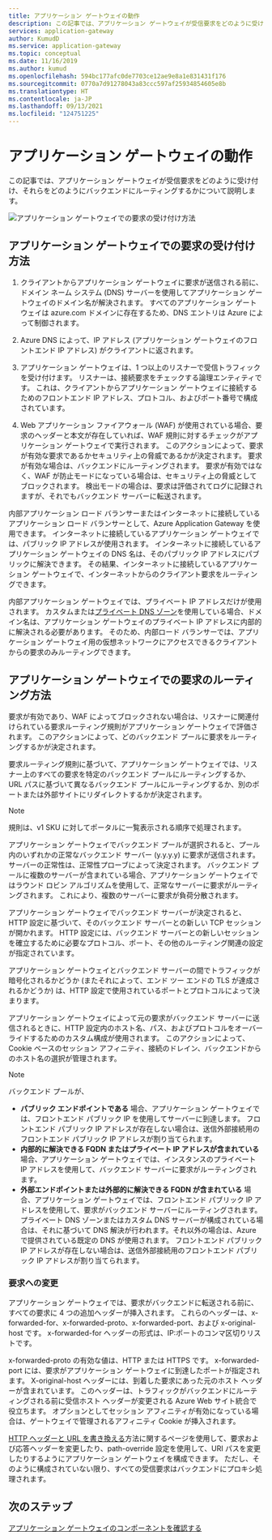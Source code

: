 ```yaml
---
title: アプリケーション ゲートウェイの動作
description: この記事では、アプリケーション ゲートウェイが受信要求をどのように受け付け、それらをどのようにバックエンドにルーティングするかについて情報を提供します。
services: application-gateway
author: KumudD
ms.service: application-gateway
ms.topic: conceptual
ms.date: 11/16/2019
ms.author: kumud
ms.openlocfilehash: 594bc177afc0de7703ce12ae9e8a1e831431f176
ms.sourcegitcommit: 0770a7d91278043a83ccc597af25934854605e8b
ms.translationtype: HT
ms.contentlocale: ja-JP
ms.lasthandoff: 09/13/2021
ms.locfileid: "124751225"
---
```

# <a name="how-an-application-gateway-works"></a>アプリケーション ゲートウェイの動作

この記事では、アプリケーション ゲートウェイが受信要求をどのように受け付け、それらをどのようにバックエンドにルーティングするかについて説明します。

![アプリケーション ゲートウェイでの要求の受け付け方法](./media/how-application-gateway-works/how-application-gateway-works.png)

## <a name="how-an-application-gateway-accepts-a-request"></a>アプリケーション ゲートウェイでの要求の受け付け方法

1. クライアントからアプリケーション ゲートウェイに要求が送信される前に、ドメイン ネーム システム (DNS) サーバーを使用してアプリケーション ゲートウェイのドメイン名が解決されます。 すべてのアプリケーション ゲートウェイは azure.com ドメインに存在するため、DNS エントリは Azure によって制御されます。

2. Azure DNS によって、IP アドレス (アプリケーション ゲートウェイのフロントエンド IP アドレス) がクライアントに返されます。

3. アプリケーション ゲートウェイは、1 つ以上のリスナーで受信トラフィックを受け付けます。 リスナーは、接続要求をチェックする論理エンティティです。 これは、クライアントからアプリケーション ゲートウェイに接続するためのフロントエンド IP アドレス、プロトコル、およびポート番号で構成されています。

4. Web アプリケーション ファイアウォール (WAF) が使用されている場合、要求のヘッダーと本文が存在していれば、WAF 規則に対するチェックがアプリケーション ゲートウェイで実行されます。 このアクションによって、要求が有効な要求であるかセキュリティ上の脅威であるかが決定されます。 要求が有効な場合は、バックエンドにルーティングされます。 要求が有効ではなく、WAF が防止モードになっている場合は、セキュリティ上の脅威としてブロックされます。 検出モードの場合は、要求は評価されてログに記録されますが、それでもバックエンド サーバーに転送されます。

内部アプリケーション ロード バランサーまたはインターネットに接続しているアプリケーション ロード バランサーとして、Azure Application Gateway を使用できます。 インターネットに接続しているアプリケーション ゲートウェイでは、パブリック IP アドレスが使用されます。 インターネットに接続しているアプリケーション ゲートウェイの DNS 名は、そのパブリック IP アドレスにパブリックに解決できます。 その結果、インターネットに接続しているアプリケーション ゲートウェイで、インターネットからのクライアント要求をルーティングできます。

内部アプリケーション ゲートウェイでは、プライベート IP アドレスだけが使用されます。 カスタムまたは[プライベート DNS ゾーン](../dns/private-dns-overview.md)を使用している場合、ドメイン名は、アプリケーション ゲートウェイのプライベート IP アドレスに内部的に解決される必要があります。 そのため、内部ロード バランサーでは、アプリケーション ゲートウェイ用の仮想ネットワークにアクセスできるクライアントからの要求のみルーティングできます。

## <a name="how-an-application-gateway-routes-a-request"></a>アプリケーション ゲートウェイでの要求のルーティング方法

要求が有効であり、WAF によってブロックされない場合は、リスナーに関連付けられている要求ルーティング規則がアプリケーション ゲートウェイで評価されます。 このアクションによって、どのバックエンド プールに要求をルーティングするかが決定されます。

要求ルーティング規則に基づいて、アプリケーション ゲートウェイでは、リスナー上のすべての要求を特定のバックエンド プールにルーティングするか、URL パスに基づいて異なるバックエンド プールにルーティングするか、別のポートまたは外部サイトにリダイレクトするかが決定されます。
>[!NOTE]
>規則は、v1 SKU に対してポータルに一覧表示される順序で処理されます。 

アプリケーション ゲートウェイでバックエンド プールが選択されると、プール内のいずれかの正常なバックエンド サーバー (y.y.y.y) に要求が送信されます。 サーバーの正常性は、正常性プローブによって決定されます。 バックエンド プールに複数のサーバーが含まれている場合、アプリケーション ゲートウェイではラウンド ロビン アルゴリズムを使用して、正常なサーバーに要求がルーティングされます。 これにより、複数のサーバーに要求が負荷分散されます。

アプリケーション ゲートウェイでバックエンド サーバーが決定されると、HTTP 設定に基づいて、そのバックエンド サーバーとの新しい TCP セッションが開かれます。 HTTP 設定には、バックエンド サーバーとの新しいセッションを確立するために必要なプロトコル、ポート、その他のルーティング関連の設定が指定されています。

アプリケーション ゲートウェイとバックエンド サーバーの間でトラフィックが暗号化されるかどうか (またそれによって、エンド ツー エンドの TLS が達成されるかどうか) は、HTTP 設定で使用されているポートとプロトコルによって決まります。

アプリケーション ゲートウェイによって元の要求がバックエンド サーバーに送信されるときに、HTTP 設定内のホスト名、パス、およびプロトコルをオーバーライドするためのカスタム構成が使用されます。 このアクションによって、Cookie ベースのセッション アフィニティ、接続のドレイン、バックエンドからのホスト名の選択が管理されます。

 >[!NOTE]
>バックエンド プールが、
> - **パブリック エンドポイントである** 場合、アプリケーション ゲートウェイでは、フロントエンド パブリック IP を使用してサーバーに到達します。 フロントエンド パブリック IP アドレスが存在しない場合は、送信外部接続用のフロントエンド パブリック IP アドレスが割り当てられます。
> - **内部的に解決できる FQDN またはプライベート IP アドレスが含まれている** 場合、アプリケーション ゲートウェイでは、インスタンスのプライベート IP アドレスを使用して、バックエンド サーバーに要求がルーティングされます。
> - **外部エンドポイントまたは外部的に解決できる FQDN が含まれている** 場合、アプリケーション ゲートウェイでは、フロントエンド パブリック IP アドレスを使用して、要求がバックエンド サーバーにルーティングされます。 プライベート DNS ゾーンまたはカスタム DNS サーバーが構成されている場合は、それに基づいて DNS 解決が行われます。それ以外の場合は、Azure で提供されている既定の DNS が使用されます。 フロントエンド パブリック IP アドレスが存在しない場合は、送信外部接続用のフロントエンド パブリック IP アドレスが割り当てられます。

### <a name="modifications-to-the-request"></a>要求への変更

アプリケーション ゲートウェイでは、要求がバックエンドに転送される前に、すべての要求に 4 つの追加ヘッダーが挿入されます。 これらのヘッダーは、x-forwarded-for、x-forwarded-proto、x-forwarded-port、および x-original-host です。 x-forwarded-for ヘッダーの形式は、IP:ポートのコンマ区切りリストです。

x-forwarded-proto の有効な値は、HTTP または HTTPS です。 x-forwarded-port には、要求がアプリケーション ゲートウェイに到達したポートが指定されます。 X-original-host ヘッダーには、到着した要求にあった元のホスト ヘッダーが含まれています。 このヘッダーは、トラフィックがバックエンドにルーティングされる前に受信ホスト ヘッダーが変更される Azure Web サイト統合で役立ちます。 オプションとしてセッション アフィニティが有効になっている場合は、ゲートウェイで管理されるアフィニティ Cookie が挿入されます。

[HTTP ヘッダーと URL を書き換える](rewrite-http-headers-url.md)方法に関するページを使用して、要求および応答ヘッダーを変更したり、path-override 設定を使用して、URI パスを変更したりするようにアプリケーション ゲートウェイを構成できます。 ただし、そのように構成されていない限り、すべての受信要求はバックエンドにプロキシ処理されます。

## <a name="next-steps"></a>次のステップ

[アプリケーション ゲートウェイのコンポーネントを確認する](application-gateway-components.md)
